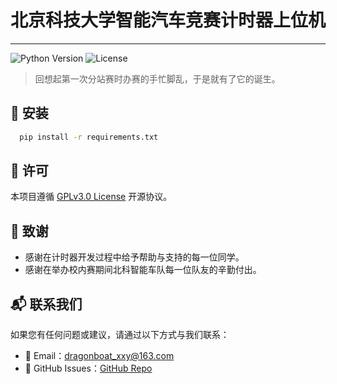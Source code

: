# 北京科技大学智能汽车竞赛计时器上位机

---

![Python Version](https://img.shields.io/badge/python-%3E%3D%203.12-blue)
![License](https://img.shields.io/badge/license-GPLv3-blue)

> 回想起第一次分站赛时办赛的手忙脚乱，于是就有了它的诞生。

## 🚀 安装
```bash
  pip install -r requirements.txt
```

## 🧾 许可
本项目遵循 [GPLv3.0 License](https://www.gnu.org/licenses/gpl-3.0.html) 开源协议。

## 🙌 致谢
- 感谢在计时器开发过程中给予帮助与支持的每一位同学。
- 感谢在举办校内赛期间北科智能车队每一位队友的辛勤付出。

## 📬 联系我们
如果您有任何问题或建议，请通过以下方式与我们联系：
- 📧 Email：dragonboat_xxy@163.com
- 🐙 GitHub Issues：[GitHub Repo](https://github.com/Xiangyuan-Xie/USTBSmartCarRaceTimerUpper/issues)
